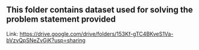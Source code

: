 ## This folder contains dataset used for solving the problem statement provided

Link: https://drive.google.com/drive/folders/153Kf-gTC4BKveS1Va-bVzvQpSNeZvGjK?usp=sharing

